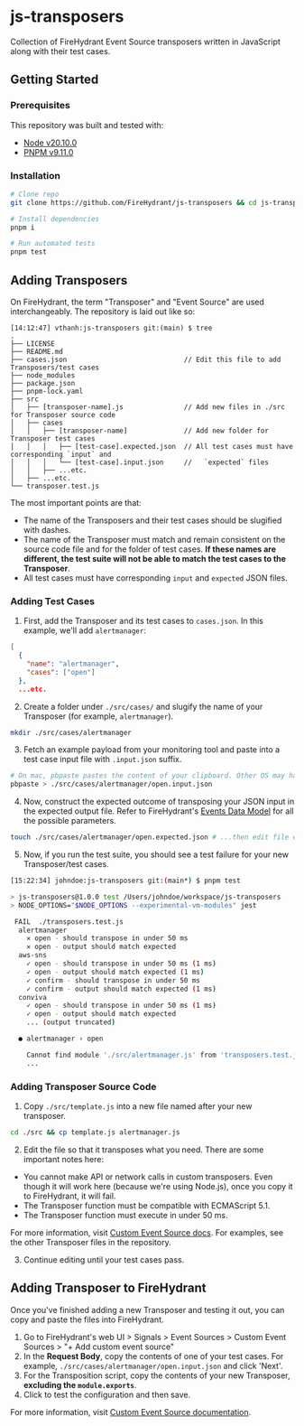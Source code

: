 # js-transposers

Collection of FireHydrant Event Source transposers written in JavaScript along with their test cases.

## Getting Started

### Prerequisites

This repository was built and tested with:

- [Node v20.10.0](https://nodejs.org/en)
- [PNPM v9.11.0](https://pnpm.io/)

### Installation

```bash
# Clone repo
git clone https://github.com/FireHydrant/js-transposers && cd js-transposers

# Install dependencies
pnpm i

# Run automated tests
pnpm test
```

## Adding Transposers

On FireHydrant, the term "Transposer" and "Event Source" are used interchangeably. The repository is laid out like so:
```
[14:12:47] vthanh:js-transposers git:(main) $ tree
.
├── LICENSE
├── README.md
├── cases.json                             // Edit this file to add Transposers/test cases
├── node_modules
├── package.json
├── pnpm-lock.yaml
├── src
│   ├── [transposer-name].js               // Add new files in ./src for Transposer source code
│   ├── cases
│   │   ├── [transposer-name]              // Add new folder for Transposer test cases
│   │   │   ├── [test-case].expected.json  // All test cases must have corresponding `input` and
│   │   │   └── [test-case].input.json     //   `expected` files
│   │   ├── ...etc.
│   ├── ...etc.
└── transposer.test.js
```

The most important points are that:
- The name of the Transposers and their test cases should be slugified with dashes.
- The name of the Transposer must match and remain consistent on the source code file and for the folder of test cases. **If these names are different, the test suite will not be able to match the test cases to the Transposer**.
- All test cases must have corresponding `input` and `expected` JSON files.

### Adding Test Cases

1. First, add the Transposer and its test cases to `cases.json`. In this example, we'll add `alertmanager`:
```json
[
  {
    "name": "alertmanager",
    "cases": ["open"]
  },
  ...etc.
```

2. Create a folder under `./src/cases/` and slugify the name of your Transposer (for example, `alertmanager`).
```bash
mkdir ./src/cases/alertmanager
```

3. Fetch an example payload from your monitoring tool and paste into a test case input file with `.input.json` suffix. 
```bash
# On mac, pbpaste pastes the content of your clipboard. Other OS may have different commands. You can also just create the file and paste.
pbpaste > ./src/cases/alertmanager/open.input.json
```

4. Now, construct the expected outcome of transposing your JSON input in the expected output file. Refer to FireHydrant's [Events Data Model](https://docs.firehydrant.com/docs/events-data-model) for all the possible parameters.

```bash
touch ./src/cases/alertmanager/open.expected.json # ...then edit file etc.
```

5. Now, if you run the test suite, you should see a test failure for your new Transposer/test cases.
```bash
[15:22:34] johndoe:js-transposers git:(main*) $ pnpm test

> js-transposers@1.0.0 test /Users/johndoe/workspace/js-transposers
> NODE_OPTIONS="$NODE_OPTIONS --experimental-vm-modules" jest

 FAIL  ./transposers.test.js
  alertmanager
    ✕ open - should transpose in under 50 ms
    ✕ open - output should match expected
  aws-sns
    ✓ open - should transpose in under 50 ms (1 ms)
    ✓ open - output should match expected (1 ms)
    ✓ confirm - should transpose in under 50 ms
    ✓ confirm - output should match expected (1 ms)
  conviva
    ✓ open - should transpose in under 50 ms (1 ms)
    ✓ open - output should match expected
    ... (output truncated)

  ● alertmanager › open

    Cannot find module './src/alertmanager.js' from 'transposers.test.js'
    ...
```

### Adding Transposer Source Code

1. Copy `./src/template.js` into a new file named after your new transposer.

```bash
cd ./src && cp template.js alertmanager.js
```

2. Edit the file so that it transposes what you need. There are some important notes here:

- You cannot make API or network calls in custom transposers. Even though it will work here (because we're using Node.js), once you copy it to FireHydrant, it will fail.
- The Transposer function must be compatible with ECMAScript 5.1.
- The Transposer function must execute in under 50 ms.

For more information, visit [Custom Event Source docs](https://docs.firehydrant.com/docs/custom-event-source). For examples, see the other Transposer files in the repository.

3. Continue editing until your test cases pass.

## Adding Transposer to FireHydrant

Once you've finished adding a new Transposer and testing it out, you can copy and paste the files into FireHydrant.

1. Go to FireHydrant's web UI > Signals > Event Sources > Custom Event Sources > "+ Add custom event source"
2. In the **Request Body**, copy the contents of one of your test cases. For example, `./src/cases/alertmanager/open.input.json` and click 'Next'.
3. For the Transposition script, copy the contents of your new Transposer, **excluding the `module.exports`**.
4. Click to test the configuration and then save.

For more information, visit [Custom Event Source documentation](https://docs.firehydrant.com/docs/custom-event-source).
